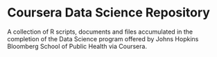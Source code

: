 Coursera Data Science Repository
===================

A collection of R scripts, documents and files accumulated in the completion of
the Data Science program offered by Johns Hopkins Bloomberg School of Public
Health via Coursera.